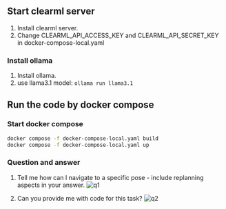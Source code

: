 
## Start clearml server

1. Install clearml server.
2. Change CLEARML_API_ACCESS_KEY and CLEARML_API_SECRET_KEY in docker-compose-local.yaml

### Install ollama

1. Install ollama.
2. use llama3.1 model: `ollama run llama3.1`

## Run the code by docker compose

### Start docker compose

```bash
docker compose -f docker-compose-local.yaml build
docker compose -f docker-compose-local.yaml up
```

### Question and answer

1. Tell me how can I navigate to a specific pose - include replanning aspects in your answer.
![q1](./q1.png)

2. Can you provide me with code for this task?
![q2](./q2.png)
